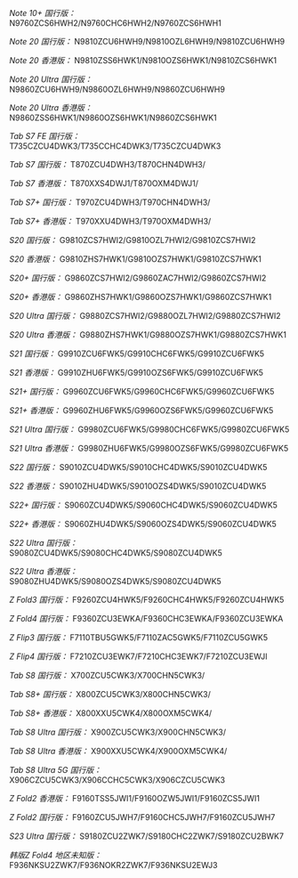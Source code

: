 *Note 10+ 国行版：*
N9760ZCS6HWH2/N9760CHC6HWH2/N9760ZCS6HWH1

*Note 20 国行版：*
N9810ZCU6HWH9/N9810OZL6HWH9/N9810ZCU6HWH9

*Note 20 香港版：*
N9810ZSS6HWK1/N9810OZS6HWK1/N9810ZCS6HWK1

*Note 20 Ultra 国行版：*
N9860ZCU6HWH9/N9860OZL6HWH9/N9860ZCU6HWH9

*Note 20 Ultra 香港版：*
N9860ZSS6HWK1/N9860OZS6HWK1/N9860ZCS6HWK1

*Tab S7 FE 国行版：*
T735CZCU4DWK3/T735CCHC4DWK3/T735CZCU4DWK3

*Tab S7 国行版：*
T870ZCU4DWH3/T870CHN4DWH3/

*Tab S7 香港版：*
T870XXS4DWJ1/T870OXM4DWJ1/

*Tab S7+ 国行版：*
T970ZCU4DWH3/T970CHN4DWH3/

*Tab S7+ 香港版：*
T970XXU4DWH3/T970OXM4DWH3/

*S20 国行版：*
G9810ZCS7HWI2/G9810OZL7HWI2/G9810ZCS7HWI2

*S20 香港版：*
G9810ZHS7HWK1/G9810OZS7HWK1/G9810ZCS7HWK1

*S20+ 国行版：*
G9860ZCS7HWI2/G9860ZAC7HWI2/G9860ZCS7HWI2

*S20+ 香港版：*
G9860ZHS7HWK1/G9860OZS7HWK1/G9860ZCS7HWK1

*S20 Ultra 国行版：*
G9880ZCS7HWI2/G9880OZL7HWI2/G9880ZCS7HWI2

*S20 Ultra 香港版：*
G9880ZHS7HWK1/G9880OZS7HWK1/G9880ZCS7HWK1

*S21 国行版：*
G9910ZCU6FWK5/G9910CHC6FWK5/G9910ZCU6FWK5

*S21 香港版：*
G9910ZHU6FWK5/G9910OZS6FWK5/G9910ZCU6FWK5

*S21+ 国行版：*
G9960ZCU6FWK5/G9960CHC6FWK5/G9960ZCU6FWK5

*S21+ 香港版：*
G9960ZHU6FWK5/G9960OZS6FWK5/G9960ZCU6FWK5

*S21 Ultra 国行版：*
G9980ZCU6FWK5/G9980CHC6FWK5/G9980ZCU6FWK5

*S21 Ultra 香港版：*
G9980ZHU6FWK5/G9980OZS6FWK5/G9980ZCU6FWK5

*S22 国行版：*
S9010ZCU4DWK5/S9010CHC4DWK5/S9010ZCU4DWK5

*S22 香港版：*
S9010ZHU4DWK5/S9010OZS4DWK5/S9010ZCU4DWK5

*S22+ 国行版：*
S9060ZCU4DWK5/S9060CHC4DWK5/S9060ZCU4DWK5

*S22+ 香港版：*
S9060ZHU4DWK5/S9060OZS4DWK5/S9060ZCU4DWK5

*S22 Ultra 国行版：*
S9080ZCU4DWK5/S9080CHC4DWK5/S9080ZCU4DWK5

*S22 Ultra 香港版：*
S9080ZHU4DWK5/S9080OZS4DWK5/S9080ZCU4DWK5

*Z Fold3 国行版：*
F9260ZCU4HWK5/F9260CHC4HWK5/F9260ZCU4HWK5

*Z Fold4 国行版：*
F9360ZCU3EWKA/F9360CHC3EWKA/F9360ZCU3EWKA

*Z Flip3 国行版：*
F7110TBU5GWK5/F7110ZAC5GWK5/F7110ZCU5GWK5

*Z Flip4 国行版：*
F7210ZCU3EWK7/F7210CHC3EWK7/F7210ZCU3EWJI

*Tab S8 国行版：*
X700ZCU5CWK3/X700CHN5CWK3/

*Tab S8+ 国行版：*
X800ZCU5CWK3/X800CHN5CWK3/

*Tab S8+ 香港版：*
X800XXU5CWK4/X800OXM5CWK4/

*Tab S8 Ultra 国行版：*
X900ZCU5CWK3/X900CHN5CWK3/

*Tab S8 Ultra 香港版：*
X900XXU5CWK4/X900OXM5CWK4/

*Tab S8 Ultra 5G 国行版：*
X906CZCU5CWK3/X906CCHC5CWK3/X906CZCU5CWK3

*Z Fold2 香港版：*
F9160TSS5JWI1/F9160OZW5JWI1/F9160ZCS5JWI1

*Z Fold2 国行版：*
F9160ZCU5JWH7/F9160CHC5JWH7/F9160ZCU5JWH7

*S23 Ultra 国行版：*
S9180ZCU2ZWK7/S9180CHC2ZWK7/S9180ZCU2BWK7

*韩版Z Fold4 地区未知版：*
F936NKSU2ZWK7/F936NOKR2ZWK7/F936NKSU2EWJ3

